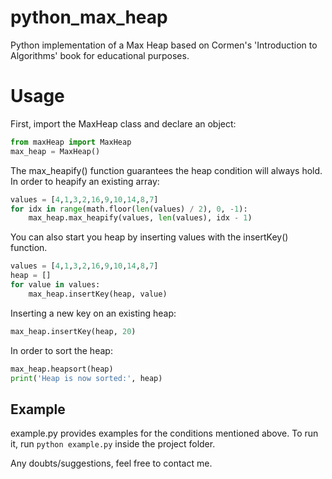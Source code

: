 # python_max_heap
Python implementation of a Max Heap based on Cormen's 'Introduction to Algorithms' book for educational purposes.

# Usage

First, import the MaxHeap class and declare an object:
```python
from maxHeap import MaxHeap
max_heap = MaxHeap()
```
The max_heapify() function guarantees the heap condition will always hold. In order to heapify an existing array:
```python
values = [4,1,3,2,16,9,10,14,8,7]
for idx in range(math.floor(len(values) / 2), 0, -1):
	max_heap.max_heapify(values, len(values), idx - 1)
```
 You can also start you heap by inserting values with the insertKey() function.
```python
values = [4,1,3,2,16,9,10,14,8,7]
heap = []
for value in values:
	max_heap.insertKey(heap, value)
```
Inserting a new key on an existing heap:
```python
max_heap.insertKey(heap, 20)
```
In order to sort the heap:
```python
max_heap.heapsort(heap)
print('Heap is now sorted:', heap)
```

## Example

example.py provides examples for the conditions mentioned above. To run it, run `python example.py` inside the project folder.

Any doubts/suggestions, feel free to contact me.

